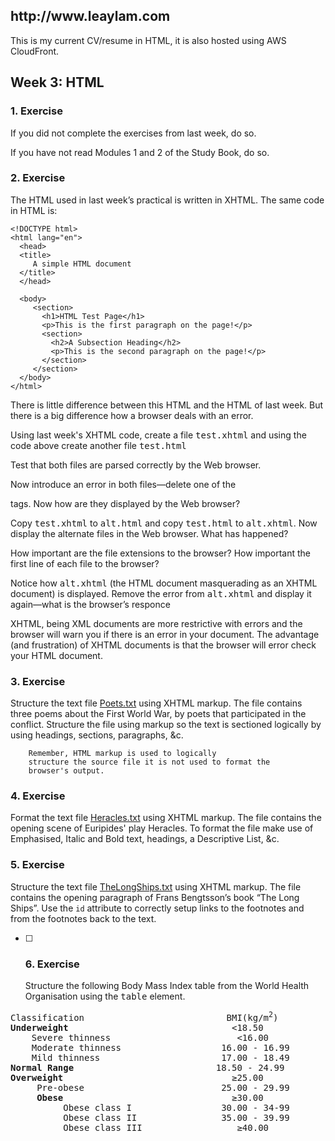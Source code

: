 <h2>http://www.leaylam.com</h2>
<p>This is my current CV/resume in HTML, it is also hosted using AWS CloudFront.</p>

    
<h2>Week 3: HTML</h2>
     
<h3>1. Exercise</h3>
       <p>If you did not complete the exercises from last week, do so.</p>
           <p>If you have not read Modules 1 and 2 of the Study Book,
	   do so.</p>
	   
<h3>2. Exercise</h3>
       <p>The HTML used in last week’s practical is written in XHTML.
       The same code in HTML is:</p>


```
<!DOCTYPE html>
<html lang="en">
  <head>
  <title>
     A simple HTML document
  </title>
  </head>

  <body>
     <section>
       <h1>HTML Test Page</h1>
       <p>This is the first paragraph on the page!</p>
       <section>
         <h2>A Subsection Heading</h2>
         <p>This is the second paragraph on the page!</p>
       </section>
     </section>
  </body>
</html>
```

 <p>There is little difference between this HTML and the HTML of
       last week. But there is a big difference how a browser deals
       with an error.</p>
       <p>Using last week's XHTML code, create a file
       <kbd>test.xhtml</kbd> and using the code above create another
       file <kbd>test.html</kbd></p>
       <p>Test that both files are parsed correctly by the Web
       browser.</p>
       <p>Now introduce an error in both files—delete one of the
       </p> tags. Now how are they displayed by the Web browser?</p>
       <p>Copy <kbd>test.xhtml</kbd> to <kbd>alt.html</kbd> and copy
       <kbd>test.html</kbd> to <kbd>alt.xhtml</kbd>. Now display the
       alternate files in the Web browser. What has happened?</p>
       <p>How important are the file extensions to the browser?
       How important the first line of each file to the browser?</p>
       <p>Notice how <kbd>alt.xhtml</kbd> (the HTML document
       masquerading as an XHTML document) is displayed. Remove the
       error from <kbd>alt.xhtml</kbd> and display it again—what is
       the browser’s responce</p>
       <p>XHTML, being XML documents are more restrictive with errors
       and the browser will warn you if there is an error in your
       document. The advantage (and frustration) of XHTML documents
       is that the browser will error check your HTML document.</p>
       
<h3>3. Exercise</h3>
	Structure the text file <a href="prac\p04">Poets.txt</a>
		using XHTML markup. The file contains three poems about the
		First World War, by poets that participated in the conflict.
		Structure the file using markup so the text is sectioned
		logically by using headings, sections, paragraphs, &amp;c.

		Remember, HTML markup is used to logically
		structure the source file it is not used to format the
		browser's output.

<h3>4. Exercise</h3>
	Format the text file <a href="prac\p04">Heracles.txt</a>
		using XHTML markup. The file contains the opening scene of Euripides'
		play Heracles. To format the file make use of Emphasised, Italic
		and Bold text, headings, a Descriptive List, &amp;c.

<h3>5. Exercise</h3>
	Structure the text file <a href="prac\p04">TheLongShips.txt</a>
		using XHTML markup. The file contains the opening paragraph of 
		Frans Bengtsson’s book “The Long Ships”. Use the 
		<code>id</code> attribute to 
		correctly setup links to the footnotes and from the footnotes back
		to the text.
       
- [ ] <h3>6. Exercise</h3>    
	Structure the following Body Mass Index table 
		from the World Health Organisation using the <kbd>table</kbd> element.
<pre>
Classification                           BMI(kg/m<sup>2</sup>)
<strong>Underweight</strong>                               <18.50
    Severe thinness                        <16.00 
    Moderate thinness                   16.00 - 16.99
    Mild thinness                       17.00 - 18.49
<strong>Normal Range</strong>                           18.50 - 24.99
<strong>Overweight</strong>                                &#x2265;25.00
     Pre-obese                          25.00 - 29.99
     <strong>Obese</strong>                                &#x2265;30.00
          Obese class I                 30.00 - 34-99
          Obese class II                35.00 - 39.99
          Obese class III                  &#x2265;40.00 
</pre>
